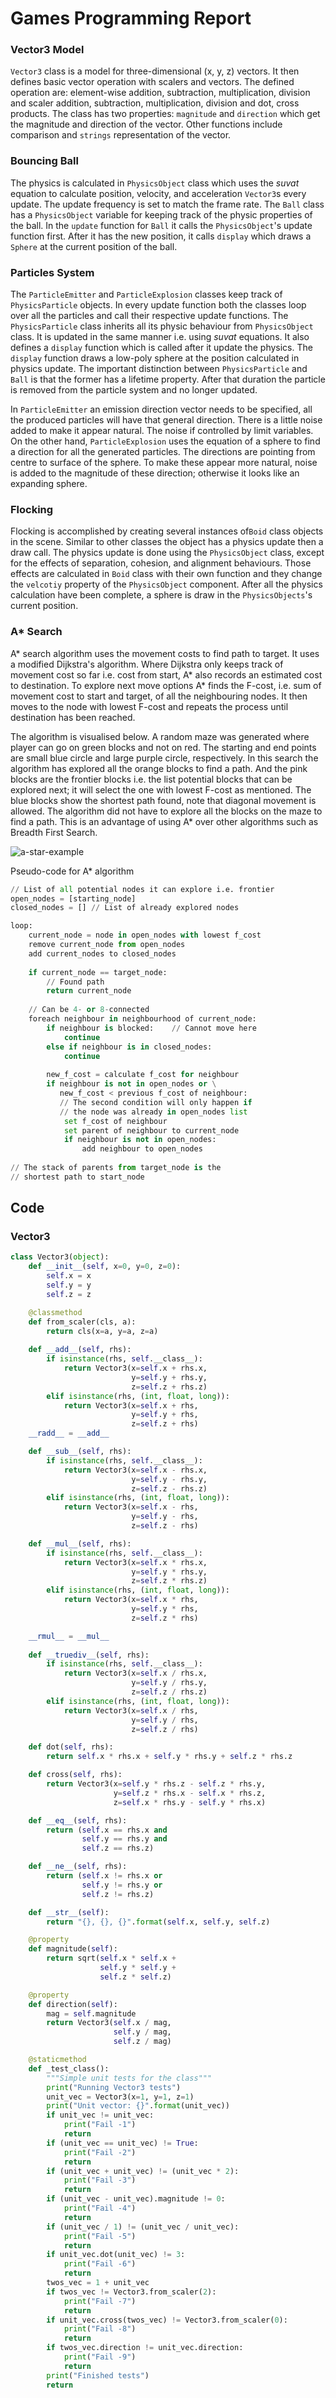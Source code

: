 # Games Programming Report

### Vector3 Model
`Vector3` class is a model for three-dimensional (x, y, z) vectors. It then defines basic vector operation with scalers and vectors. The defined operation are: element-wise addition, subtraction, multiplication, division and scaler addition, subtraction, multiplication, division and dot, cross products. The class has two properties: `magnitude` and `direction` which get the magnitude and direction of the vector. Other functions include comparison and `strings` representation of the vector.

### Bouncing Ball
The physics is calculated in `PhysicsObject` class which uses the _suvat_ equation to calculate position, velocity, and acceleration `Vector3`s every update. The update frequency is set to match the frame rate. The `Ball` class has a `PhysicsObject` variable for keeping track of the physic properties of the ball. In the `update` function for `Ball` it calls the `PhysicsObject`'s update function first. After it has the new position, it calls `display` which draws a `Sphere` at the current position of the ball. 


### Particles System
The `ParticleEmitter` and `ParticleExplosion` classes keep track of `PhysicsParticle` objects. In every update function both the classes loop over all the particles and call their respective update functions. The `PhysicsParticle` class inherits all its physic behaviour from `PhysicsObject` class. It is updated in the same manner i.e. using _suvat_ equations. It also defines a `display` function which is called after it update the physics. The `display` function draws a low-poly sphere at the position calculated in physics update. The important distinction between `PhysicsParticle` and `Ball` is that the former has a lifetime property. After that duration the particle is removed from the particle system and no longer updated. 

In `ParticleEmitter` an emission direction vector needs to be specified, all the produced particles will have that general direction. There is a little noise added to make it appear natural. The noise if controlled by limit variables. On the other hand, `ParticleExplosion` uses the equation of a sphere to find a direction for all the generated particles. The directions are pointing from centre to surface of the sphere. To make these appear more natural, noise is added to the magnitude of these direction; otherwise it looks like an expanding sphere.

### Flocking
Flocking is accomplished by creating several instances of`Boid` class objects in the scene. Similar to other classes the object has a physics update then a draw call. The physics update is done using the `PhysicsObject` class, except for the effects of separation, cohesion, and alignment behaviours. Those effects are calculated in `Boid` class with their own function and they change the `velcotiy` property of the `PhysicsObject` component. After all the physics calculation have been complete, a sphere is draw in the `PhysicsObjects`'s current position. 

### A* Search
A* search algorithm uses the movement costs to find path to target. It uses a modified Dijkstra's algorithm. Where Dijkstra only keeps track of movement cost so far i.e. cost from start, A* also records an estimated cost to destination. To explore next move options A* finds the F-cost, i.e. sum of movement cost to start and target, of all the neighbouring nodes. It then moves to the node with lowest F-cost and repeats the process until destination has been reached. 

The algorithm is visualised below. A random maze was generated where player can go on green blocks and not on red. The starting and end points are small blue circle and large purple circle, respectively. In this search the algorithm has explored all the orange blocks to find a path. And the pink blocks are the frontier blocks i.e. the list potential blocks that can be explored next; it will select the one with lowest F-cost as mentioned. The blue blocks show the shortest path found, note that diagonal movement is allowed. The algorithm did not have to explore all the blocks on the maze to find a path. This is an advantage of using A* over other algorithms such as Breadth First Search.

![a-star-example](./a_star/a_star.png)

Pseudo-code for A* algorithm
```python
// List of all potential nodes it can explore i.e. frontier
open_nodes = [starting_node] 
closed_nodes = [] // List of already explored nodes

loop:
    current_node = node in open_nodes with lowest f_cost
    remove current_node from open_nodes
    add current_nodes to closed_nodes
    
    if current_node == target_node:
        // Found path
        return current_node
    
    // Can be 4- or 8-connected
    foreach neighbour in neighbourhood of current_node: 
        if neighbour is blocked:    // Cannot move here
            continue
        else if neighbour is in closed_nodes:
            continue
        
        new_f_cost = calculate f_cost for neighbour
        if neighbour is not in open_nodes or \
           new_f_cost < previous f_cost of neighbour:   
           // The second condition will only happen if 
           // the node was already in open_nodes list
            set f_cost of neighbour
            set parent of neighbour to current_node
            if neighbour is not in open_nodes:
                add neighbour to open_nodes
                
// The stack of parents from target_node is the 
// shortest path to start_node
```


## Code 
### Vector3
```python
class Vector3(object):
    def __init__(self, x=0, y=0, z=0):
        self.x = x
        self.y = y
        self.z = z

    @classmethod
    def from_scaler(cls, a):
        return cls(x=a, y=a, z=a)
    
    def __add__(self, rhs):
        if isinstance(rhs, self.__class__):
            return Vector3(x=self.x + rhs.x,
                           y=self.y + rhs.y,
                           z=self.z + rhs.z)
        elif isinstance(rhs, (int, float, long)):
            return Vector3(x=self.x + rhs,
                           y=self.y + rhs,
                           z=self.z + rhs)
    __radd__ = __add__

    def __sub__(self, rhs):
        if isinstance(rhs, self.__class__):
            return Vector3(x=self.x - rhs.x,
                           y=self.y - rhs.y,
                           z=self.z - rhs.z)
        elif isinstance(rhs, (int, float, long)):
            return Vector3(x=self.x - rhs,
                           y=self.y - rhs,
                           z=self.z - rhs)

    def __mul__(self, rhs):
        if isinstance(rhs, self.__class__):
            return Vector3(x=self.x * rhs.x,
                           y=self.y * rhs.y,
                           z=self.z * rhs.z)
        elif isinstance(rhs, (int, float, long)):
            return Vector3(x=self.x * rhs,
                           y=self.y * rhs,
                           z=self.z * rhs)

    __rmul__ = __mul__
    
    def __truediv__(self, rhs):
        if isinstance(rhs, self.__class__):
            return Vector3(x=self.x / rhs.x,
                           y=self.y / rhs.y,
                           z=self.z / rhs.z)
        elif isinstance(rhs, (int, float, long)):
            return Vector3(x=self.x / rhs,
                           y=self.y / rhs,
                           z=self.z / rhs)

    def dot(self, rhs):
        return self.x * rhs.x + self.y * rhs.y + self.z * rhs.z

    def cross(self, rhs):
        return Vector3(x=self.y * rhs.z - self.z * rhs.y,
                       y=self.z * rhs.x - self.x * rhs.z,
                       z=self.x * rhs.y - self.y * rhs.x)

    def __eq__(self, rhs):
        return (self.x == rhs.x and
                self.y == rhs.y and
                self.z == rhs.z)

    def __ne__(self, rhs):
        return (self.x != rhs.x or
                self.y != rhs.y or
                self.z != rhs.z)

    def __str__(self):
        return "{}, {}, {}".format(self.x, self.y, self.z)

    @property
    def magnitude(self):
        return sqrt(self.x * self.x +
                    self.y * self.y +
                    self.z * self.z)

    @property
    def direction(self):
        mag = self.magnitude
        return Vector3(self.x / mag,
                       self.y / mag,
                       self.z / mag)

    @staticmethod
    def _test_class():
        """Simple unit tests for the class"""
        print("Running Vector3 tests")
        unit_vec = Vector3(x=1, y=1, z=1)
        print("Unit vector: {}".format(unit_vec))
        if unit_vec != unit_vec:
            print("Fail -1")
            return
        if (unit_vec == unit_vec) != True:
            print("Fail -2")
            return
        if (unit_vec + unit_vec) != (unit_vec * 2):
            print("Fail -3")
            return
        if (unit_vec - unit_vec).magnitude != 0:
            print("Fail -4")
            return
        if (unit_vec / 1) != (unit_vec / unit_vec):
            print("Fail -5")
            return
        if unit_vec.dot(unit_vec) != 3:
            print("Fail -6")
            return
        twos_vec = 1 + unit_vec
        if twos_vec != Vector3.from_scaler(2):
            print("Fail -7")
            return
        if unit_vec.cross(twos_vec) != Vector3.from_scaler(0):
            print("Fail -8")
            return
        if twos_vec.direction != unit_vec.direction:
            print("Fail -9")
            return
        print("Finished tests")
        return
```
